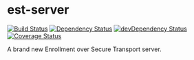 # est-server

[![Build Status](https://travis-ci.org/rsrdesarrollo/est-server.svg?branch=master)](https://travis-ci.org/rsrdesarrollo/est-server)
[![Dependency Status](https://david-dm.org/rsrdesarrollo/est-server.svg)](https://david-dm.org/rsrdesarrollo/est-server)
[![devDependency Status](https://david-dm.org/rsrdesarrollo/est-server/dev-status.svg)](https://david-dm.org/rsrdesarrollo/est-serverd#info=devDependencies)
[![Coverage Status](https://coveralls.io/repos/rsrdesarrollo/est-server/badge.svg)](https://coveralls.io/r/rsrdesarrollo/est-server)

A brand new Enrollment over Secure Transport server.
